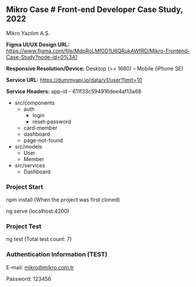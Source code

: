 ## Mikro Case # Front-end Developer Case Study, 2022

Mikro Yazılım A.Ş.


**Figma UI/UX Design URL:** https://www.figma.com/file/MdpRoLMf0D1U6QRukAWfRD/Mikro-Frontend-Case-Study?node-id=0%3A1

**Responsive Resolution/Device:** Desktop (>= 1680) – Mobile (iPhone SE)

**Service URL:** https://dummyapi.io/data/v1/user?limit=10

**Service Headers:** app-id - 611f33c594916dee4af13a68

* src/components
  * auth
    * login
    * reset-password
  * card-member
  * dashboard
  * page-not-found
* src/models
  * User
  * Member
* src/services
  * Dashboard  


### Project Start
npm install (When the project was first cloned)

ng serve (localhost:4200)

### Project Test
ng test (Total test count: 7)

### Authentication Information (TEST)
E-mail: mikro@mikro.com.tr

Password: 123456
